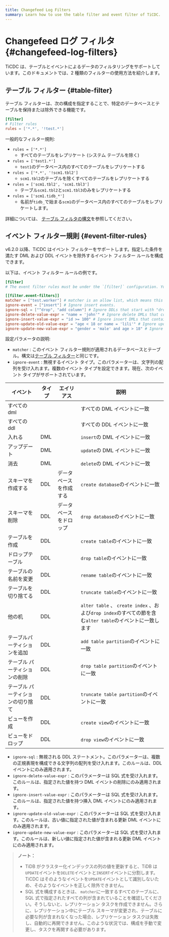 ```yaml
---
title: Changefeed Log Filters
summary: Learn how to use the table filter and event filter of TiCDC.
---
```


# Changefeed ログ フィルタ {#changefeed-log-filters}

TiCDC は、テーブルとイベントによるデータのフィルタリングをサポートしています。このドキュメントでは、2 種類のフィルターの使用方法を紹介します。

## テーブル フィルター {#table-filter}

テーブル フィルターは、次の構成を指定することで、特定のデータベースとテーブルを保持または除外できる機能です。

```toml
[filter]
# Filter rules
rules = ['*.*', '!test.*']
```

一般的なフィルター規則:

-   `rules = ['*.*']`
    -   すべてのテーブルをレプリケート (システム テーブルを除く)
-   `rules = ['test1.*']`
    -   `test1`のデータベース内のすべてのテーブルをレプリケートする
-   `rules = ['*.*', '!scm1.tbl2']`
    -   `scm1.tbl2`のテーブルを除くすべてのテーブルをレプリケートする
-   `rules = ['scm1.tbl2', 'scm1.tbl3']`
    -   テーブル`scm1.tbl2`と`scm1.tbl3`のみをレプリケートする
-   `rules = ['scm1.tidb_*']`
    -   名前が`tidb_`で始まる`scm1`のデータベース内のすべてのテーブルをレプリケートします。

詳細については、 [テーブル フィルタの構文](/table-filter.md#syntax)を参照してください。

## イベント フィルター規則 {#event-filter-rules}

v6.2.0 以降、TiCDC はイベント フィルターをサポートします。指定した条件を満たす DML および DDL イベントを除外するイベント フィルター ルールを構成できます。

以下は、イベント フィルター ルールの例です。

```toml
[filter]
# The event filter rules must be under the `[filter]` configuration. You can configure multiple event filters at the same time.

[[filter.event-filters]]
matcher = ["test.worker"] # matcher is an allow list, which means this rule only applies to the worker table in the test database.
ignore-event = ["insert"] # Ignore insert events.
ignore-sql = ["^drop", "add column"] # Ignore DDLs that start with "drop" or contain "add column".
ignore-delete-value-expr = "name = 'john'" # Ignore delete DMLs that contain the condition "name = 'john'".
ignore-insert-value-expr = "id >= 100" # Ignore insert DMLs that contain the condition "id >= 100".
ignore-update-old-value-expr = "age < 18 or name = 'lili'" # Ignore update DMLs whose old value contains "age < 18" or "name = 'lili'".
ignore-update-new-value-expr = "gender = 'male' and age > 18" # Ignore update DMLs whose new value contains "gender = 'male'" and "age > 18".
```

設定パラメータの説明:

-   `matcher` : このイベント フィルター規則が適用されるデータベースとテーブル。構文は[テーブル フィルター](/table-filter.md)と同じです。
-   `ignore-event` : 無視するイベント タイプ。このパラメーターは、文字列の配列を受け入れます。複数のイベント タイプを設定できます。現在、次のイベント タイプがサポートされています。

| イベント              | タイプ | エイリアス       | 説明                                                                               |
| ----------------- | --- | ----------- | -------------------------------------------------------------------------------- |
| すべてのdml           |     |             | すべての DML イベントに一致                                                                 |
| すべての ddl          |     |             | すべての DDL イベントに一致                                                                 |
| 入れる               | DML |             | `insert`の DML イベントに一致                                                            |
| アップデート            | DML |             | `update`の DML イベントに一致                                                            |
| 消去                | DML |             | `delete`の DML イベントに一致                                                            |
| スキーマを作成する         | DDL | データベースを作成する | `create database`のイベントに一致                                                        |
| スキーマを削除           | DDL | データベースをドロップ | `drop database`のイベントに一致                                                          |
| テーブルを作成           | DDL |             | `create table`のイベントに一致                                                           |
| ドロップテーブル          | DDL |             | `drop table`のイベントに一致                                                             |
| テーブルの名前を変更        | DDL |             | `rename table`のイベントに一致                                                           |
| テーブルを切り捨てる        | DDL |             | `truncate table`のイベントに一致                                                         |
| 他の机               | DDL |             | `alter table` 、 `create index` 、および`drop index`のすべての節を含む`alter table`のイベントに一致します |
| テーブルパーティションを追加    | DDL |             | `add table partition`のイベントに一致                                                    |
| テーブル パーティションの削除   | DDL |             | `drop table partition`のイベントに一致                                                   |
| テーブル パーティションの切り捨て | DDL |             | `truncate table partition`のイベントに一致                                               |
| ビューを作成            | DDL |             | `create view`のイベントに一致                                                            |
| ビューをドロップ          | DDL |             | `drop view`のイベントに一致                                                              |

-   `ignore-sql` : 無視される DDL ステートメント。このパラメーターは、複数の正規表現を構成できる文字列の配列を受け入れます。このルールは、DDL イベントにのみ適用されます。
-   `ignore-delete-value-expr` : このパラメーターは SQL 式を受け入れます。このルールは、指定された値を持つ DML イベントの削除にのみ適用されます。
-   `ignore-insert-value-expr` : このパラメーターは SQL 式を受け入れます。このルールは、指定された値を持つ挿入 DML イベントにのみ適用されます。
-   `ignore-update-old-value-expr` : このパラメーターは SQL 式を受け入れます。このルールは、古い値に指定された値が含まれる更新 DML イベントにのみ適用されます。
-   `ignore-update-new-value-expr` : このパラメーターは SQL 式を受け入れます。このルールは、新しい値に指定された値が含まれる更新 DML イベントにのみ適用されます。

> **ノート：**
>
> -   TiDB がクラスター化インデックスの列の値を更新すると、TiDB は`UPDATE`イベントを`DELETE`イベントと`INSERT`イベントに分割します。 TiCDC はそのようなイベントを`UPDATE`イベントとして識別しないため、そのようなイベントを正しく除外できません。
> -   SQL 式を構成するときは、 `matcher`に一致するすべてのテーブルに、SQL 式で指定されたすべての列が含まれていることを確認してください。そうしないと、レプリケーション タスクを作成できません。さらに、レプリケーション中にテーブル スキーマが変更され、テーブルに必要な列が含まれなくなった場合、レプリケーション タスクは失敗し、自動的に再開できません。このような状況では、構成を手動で変更し、タスクを再開する必要があります。
